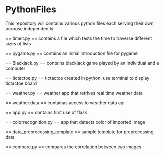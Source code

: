 # PythonFiles
This repository will contains various python files each serving their own purpose independently 

== timeit.py == 
  contains a file which tests the time to traverse different sizes of lists
  
== pygame.py == 
  contains an initial introduction file for pygame
  
== Blackjack.py ==
  contains blackjack game played by an individual and a computer
  
== tictactoe.py ==
   tictactoe created in python, use terminal to display tictactoe board

== weather.py ==
  weather app that retrives real time weather data 
  
== weather.data ==
   containas access to weather data api
 
 == app.py ==
   contains first use of flask
 
 == colorrecognition.py ==
  app that detects color of imported image 
  
 == data_preprocessing_template ==
   sample template for preprocessing data
 
 == compare.py ==
   compares the correlation between two images
  


